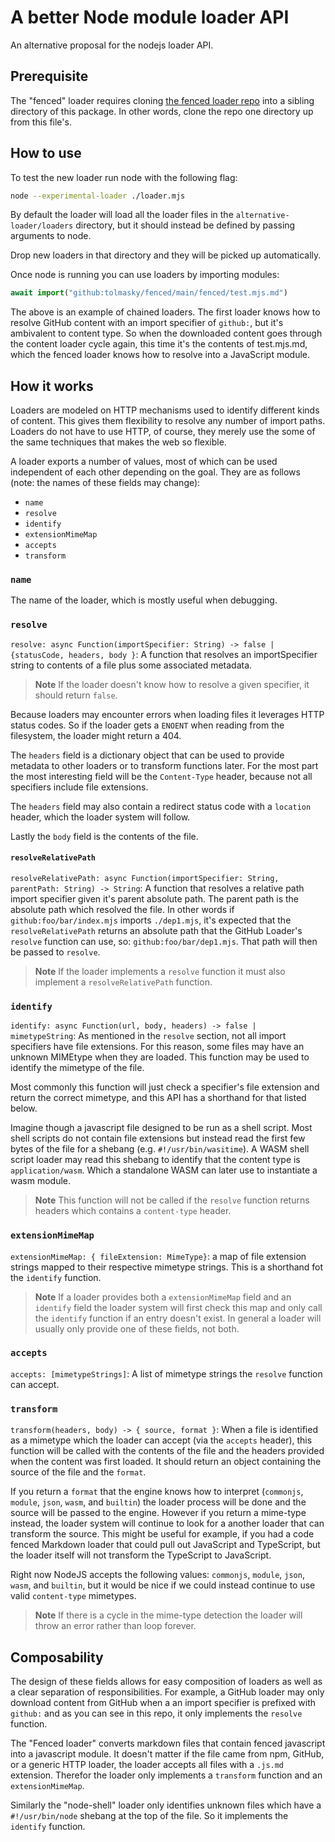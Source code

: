 # A better Node module loader API

An alternative proposal for the nodejs loader API.

## Prerequisite
The "fenced" loader requires cloning [the fenced loader repo](https://github.com/tolmasky/fenced/) into a sibling directory of this package. In other words, clone the repo one directory up from this file's.

## How to use

To test the new loader run node with the following flag:
```bash
node --experimental-loader ./loader.mjs
```

By default the loader will load all the loader files in the `alternative-loader/loaders` directory, but it should instead be defined by passing arguments to node.

Drop new loaders in that directory and they will be picked up automatically.

Once node is running you can use loaders by importing modules:

```js
await import("github:tolmasky/fenced/main/fenced/test.mjs.md")
```

The above is an example of chained loaders. The first loader knows how to resolve GitHub content with an import specifier of `github:`, but it's ambivalent to content type. So when the downloaded content goes through the content loader cycle again, this time it's the contents of test.mjs.md, which the fenced loader knows how to resolve into a JavaScript module.


## How it works
Loaders are modeled on HTTP mechanisms used to identify different kinds of content. This gives them flexibility to resolve any number of import paths. Loaders do not have to use HTTP, of course, they merely use the some of the same techniques that makes the web so flexible.

A loader exports a number of values, most of which can be used independent of each other depending on the goal. They are as follows (note: the names of these fields may change):

- `name`
- `resolve`
- `identify`
- `extensionMimeMap`
- `accepts`
- `transform`

### `name`
The name of the loader, which is mostly useful when debugging.

### `resolve`
`resolve: async Function(importSpecifier: String) -> false | {statusCode, headers, body }`: A function that resolves an importSpecifier string to contents of a file plus some associated metadata.

> **Note**
> If the loader doesn't know how to resolve a given specifier, it should return `false`.

Because loaders may encounter errors when loading files it leverages HTTP status codes. So if the loader gets a `ENOENT` when reading from the filesystem, the loader might return a 404.

The `headers` field is a dictionary object that can be used to provide metadata to other loaders or to transform functions later. For the most part the most interesting field will be the `Content-Type` header, because not all specifiers include file extensions.

The `headers` field may also contain a redirect status code with a `location` header, which the loader system will follow.

Lastly the `body` field is the contents of the file.

#### `resolveRelativePath`
`resolveRelativePath: async Function(importSpecifier: String, parentPath: String) -> String`: A function that resolves a relative path import specifier given it's parent absolute path. The parent path is the absolute path which resolved the file. In other words if `github:foo/bar/index.mjs` imports `./dep1.mjs`, it's expected that the `resolveRelativePath` returns an absolute path that the GitHub Loader's `resolve` function can use, so: `github:foo/bar/dep1.mjs`. That path will then be passed to `resolve`.

> **Note**
> If the loader implements a `resolve` function it must also implement a `resolveRelativePath` function.


###  `identify`
`identify: async Function(url, body, headers) -> false | mimetypeString`: As mentioned in the `resolve` section, not all import specifiers have file extensions. For this reason, some files may have an unknown MIMEtype when they are loaded. This function may be used to identify the mimetype of the file.

Most commonly this function will just check a specifier's file extension and return the correct mimetype, and this API has a shorthand for that listed below.

Imagine though a javascript file designed to be run as a shell script. Most shell scripts do not contain file extensions but instead read the first few bytes of the file for a shebang (e.g. `#!/usr/bin/wasitime`). A WASM shell script loader may read this shebang to identify that the content type is `application/wasm`. Which a standalone WASM can later use to instantiate a wasm module.

> **Note**
> This function will not be called if the `resolve` function returns headers which contains a `content-type` header.

### `extensionMimeMap`
`extensionMimeMap: { fileExtension: MimeType}`: a map of file extension strings mapped to their respective mimetype strings. This is a shorthand fot the `identify` function.

> **Note**
> If a loader provides both a `extensionMimeMap` field and an `identify` field the loader system will first check this map and only call the `identify` function if an entry doesn't exist. In general a loader will usually only provide one of these fields, not both.

### `accepts`
`accepts: [mimetypeStrings]`: A list of mimetype strings the `resolve` function can accept.

### `transform`
`transform(headers, body) -> { source, format }`: When a file is identified as a mimetype which the loader can accept (via the `accepts` header), this function will be called with the contents of the file and the headers provided when the content was first loaded. It should return an object containing the source of the file and the `format`.

If you return a `format` that the engine knows how to interpret (`commonjs`, `module`, `json`, `wasm`, and `builtin`) the loader process will be done and the source will be passed to the engine. However if you return a mime-type instead, the loader system will continue to look for a another loader that can transform the source. This might be useful for example, if you had a code fenced Markdown loader that could pull out JavaScript and TypeScript, but the loader itself will not transform the TypeScript to JavaScript.

Right now NodeJS accepts the following values: `commonjs`, `module`, `json`, `wasm`, and `builtin`, but it would be nice if we could instead continue to use valid `content-type` mimetypes.

> **Note**
> If there is a cycle in the mime-type detection the loader will throw an error rather than loop forever.

## Composability

The design of these fields allows for easy composition of loaders as well as a clear separation of responsibilities. For example, a GitHub loader may only download content from GitHub when a an import specifier is prefixed with `github:` and as you can see in this repo, it only implements the `resolve` function.

The "Fenced loader" converts markdown files that contain fenced javascript into a javascript module. It doesn't matter if the file came from npm, GitHub, or a generic HTTP loader, the loader accepts all files with a `.js.md` extension. Therefor the loader only implements a `transform` function and an `extensionMimeMap`.

Similarly the "node-shell" loader only identifies unknown files which have a `#!/usr/bin/node` shebang at the top of the file. So it implements the `identify` function.
